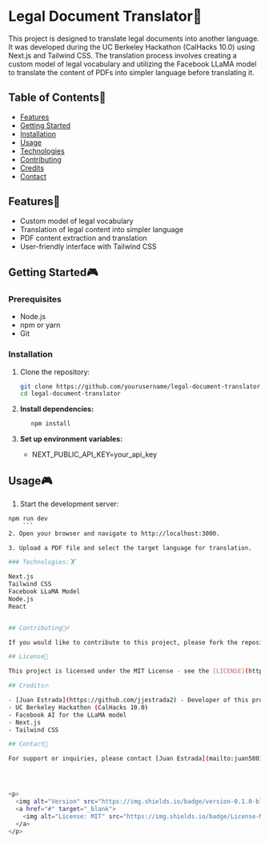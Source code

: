 # Legal Document Translator👾

This project is designed to translate legal documents into another language. It was developed during the UC Berkeley Hackathon (CalHacks 10.0) using Next.js and Tailwind CSS. The translation process involves creating a custom model of legal vocabulary and utilizing the Facebook LLaMA model to translate the content of PDFs into simpler language before translating it.

## Table of Contents🤗
- [Features](#features)
- [Getting Started](#getting-started)
- [Installation](#installation)
- [Usage](#usage)
- [Technologies](#technologies)
- [Contributing](#contributing)
- [Credits](#credits)
- [Contact](#contact)


## Features🐢
- Custom model of legal vocabulary
- Translation of legal content into simpler language
- PDF content extraction and translation
- User-friendly interface with Tailwind CSS

## Getting Started🎮

### Prerequisites
- Node.js
- npm or yarn
- Git

### Installation
1. Clone the repository:
   ```bash
   git clone https://github.com/yourusername/legal-document-translator.git
   cd legal-document-translator
    ```

2. **Install dependencies:**
    ```bash
       npm install
    ```

3. **Set up environment variables:**
    - NEXT_PUBLIC_API_KEY=your_api_key


## Usage🎮

1. Start the development server:
```bash
npm run dev
    ```
2. Open your browser and navigate to http://localhost:3000.

3. Upload a PDF file and select the target language for translation.

### Technologies:🏋️

Next.js
Tailwind CSS
Facebook LLaMA Model
Node.js
React


## Contributing🙇‍♂️

If you would like to contribute to this project, please fork the repository and create a pull request with your changes. Contributions are always welcome!

## License📜

This project is licensed under the MIT License - see the [LICENSE](https://choosealicense.com/licenses/mit/) file for details.

## Credits🔥

- [Juan Estrada](https://github.com/jjestrada2) - Developer of this project.
- UC Berkeley Hackathon (CalHacks 10.0)
- Facebook AI for the LLaMA model
- Next.js
- Tailwind CSS

## Contact🦻

For support or inquiries, please contact [Juan Estrada](mailto:juan5801331@gmail.com).




<p>
  <img alt="Version" src="https://img.shields.io/badge/version-0.1.0-blue.svg?cacheSeconds=2592000" />
  <a href="#" target="_blank">
    <img alt="License: MIT" src="https://img.shields.io/badge/License-MIT-yellow.svg" />
  </a>
</p>
